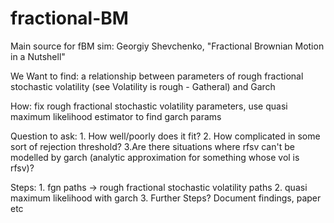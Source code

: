 # fractional-BM
Main source for fBM sim:
Georgiy Shevchenko, "Fractional Brownian Motion in a Nutshell"

We Want to find: a relationship between parameters of rough fractional stochastic volatility (see Volatility is rough - Gatheral) and Garch

How: fix rough fractional stochastic volatility parameters, use quasi maximum likelihood estimator to find garch params

Question to ask: 1. How well/poorly does it fit?
                 2. How complicated in some sort of rejection threshold?
                 3.Are there situations where rfsv can't be modelled by garch (analytic approximation for something whose vol is rfsv)?

Steps: 1. fgn paths -> rough fractional stochastic volatility paths
       2. quasi maximum likelihood with garch
       3. Further Steps? Document findings, paper etc

    
